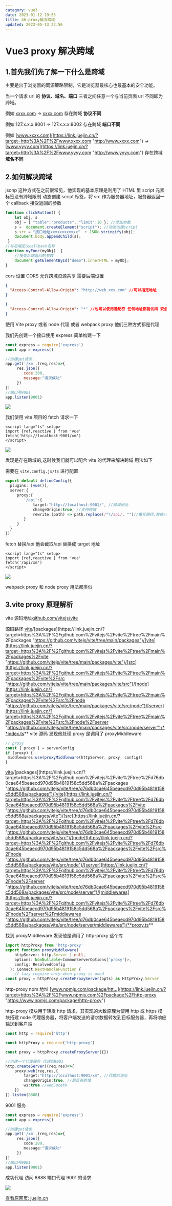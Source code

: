 ```yaml
---
category: vue3
date: 2023-01-12 19:55
title: 46-proxy解决跨域
updated: 2023-05-13 22:56
---
```


# Vue3 proxy 解决跨域

## 1.首先我们先了解一下什么是跨域

主要是出于浏览器的同源策略限制，它是浏览器最核心也最基本的安全功能。

当一个请求 url 的 **协议、域名、端口** 三者之间任意一个与当前页面 url 不同即为跨域。

例如 [xxxx.com](https://link.juejin.cn/?target=http%3A%2F%2Fxxxx.com "http://xxxx.com") -> [xxxx.com](https://link.juejin.cn/?target=https%3A%2F%2Fxxxx.com "https://xxxx.com") 存在跨域 **协议不同**

例如 127.x.x.x:8001 -> 127.x.x.x:8002 存在跨域 **端口不同**

例如 [www.xxxx.com](https://link.juejin.cn/?target=http%3A%2F%2Fwww.xxxx.com "http://www.xxxx.com") -> [www.yyyy.com](https://link.juejin.cn/?target=http%3A%2F%2Fwww.yyyy.com "http://www.yyyy.com") 存在跨域 **域名不同**

## 2.如何解决跨域

jsonp 这种方式在之前很常见，他实现的基本原理是利用了 HTML 里 script 元素标签没有跨域限制 动态创建 script 标签，将 src 作为服务器地址，服务器返回一个 callback 接受返回的参数

```js
function clickButton() {
    let obj, s
    obj = { "table":"products", "limit":10 }; //添加参数
    s =  document.createElement("script"); //动态创建script
    s.src = "接口地址xxxxxxxxxxxx"  + JSON.stringify(obj);
    document.body.appendChild(s);
 }
//与后端定义callback名称
function myFunc(myObj)  {
    //接受后端返回的参数
    document.getElementById("demo").innerHTML = myObj;
}
```

cors 设置 CORS 允许跨域资源共享 需要后端设置

```json
{
  "Access-Control-Allow-Origin": "http://web.xxx.com" //可以指定地址
}
```

```json
{
  "Access-Control-Allow-Origin": "*" //也可以使用通配符 任何地址都能访问 安全性不高
}
```

使用 Vite proxy 或者 node 代理 或者 webpack proxy 他们三种方式都是代理

我们先创建一个接口使用 express 简单构建一下

```js
const express = require('express')
const app = express()

//创建get请求
app.get('/xm',(req,res)=>{
     res.json({
        code:200,
        message:"请求成功"
     })
})
//端口号9001
app.listen(9001)
```

![](./_images/image-2023-01-12_20-01-35-351-46-proxy解决跨域.png)

我们使用 vite 项目的 fetch 请求一下

```vue
<script lang="ts" setup>
import {ref,reactive } from 'vue'
fetch('http://localhost:9001/xm')
</script>
```

![](./_images/image-2023-01-12_20-01-49-827-46-proxy解决跨域.png)

发现是存在跨域的,这时候我们就可以配合 vite 的代理来解决跨域 用法如下

需要在 `vite.config.js/ts` 进行配置

```ts
export default defineConfig({
  plugins: [vue()],
  server:{
     proxy:{
        '/api':{
            target:"http://localhost:9001/", //跨域地址
            changeOrigin:true, //支持跨域
            rewrite:(path) => path.replace(/^\/api/, "")//重写路径,替换/api
        }
     }
  }
})
```

fetch 替换/api 他会截取/api 替换成 target 地址

```vue
<script lang="ts" setup>
import {ref,reactive } from 'vue'
fetch('/api/xm')
</script>
```

![](./_images/image-2023-01-12_20-02-05-004-46-proxy解决跨域.png)

webpack proxy 和 node proxy 用法都类似

## 3.vite proxy 原理解析

vite 源码地址[github.com/vitejs/vite](https://link.juejin.cn/?target=https%3A%2F%2Fgithub.com%2Fvitejs%2Fvite "https://github.com/vitejs/vite")

源码路径 [vite](https://link.juejin.cn/?target=https%3A%2F%2Fgithub.com%2Fvitejs%2Fvite "https://github.com/vitejs/vite")/[packages](https://link.juejin.cn/?target=https%3A%2F%2Fgithub.com%2Fvitejs%2Fvite%2Ftree%2Fmain%2Fpackages "https://github.com/vitejs/vite/tree/main/packages")/[vite](https://link.juejin.cn/?target=https%3A%2F%2Fgithub.com%2Fvitejs%2Fvite%2Ftree%2Fmain%2Fpackages%2Fvite "https://github.com/vitejs/vite/tree/main/packages/vite")/[src](https://link.juejin.cn/?target=https%3A%2F%2Fgithub.com%2Fvitejs%2Fvite%2Ftree%2Fmain%2Fpackages%2Fvite%2Fsrc "https://github.com/vitejs/vite/tree/main/packages/vite/src")/[node](https://link.juejin.cn/?target=https%3A%2F%2Fgithub.com%2Fvitejs%2Fvite%2Ftree%2Fmain%2Fpackages%2Fvite%2Fsrc%2Fnode "https://github.com/vitejs/vite/tree/main/packages/vite/src/node")/[server](https://link.juejin.cn/?target=https%3A%2F%2Fgithub.com%2Fvitejs%2Fvite%2Ftree%2Fmain%2Fpackages%2Fvite%2Fsrc%2Fnode%2Fserver "https://github.com/vitejs/vite/tree/main/packages/vite/src/node/server")/**index.ts** vite 源码 发现他处理 proxy 是调用了 proxyMiddleware

```ts
// proxy
const { proxy } = serverConfig
if (proxy) {
 middlewares.use(proxyMiddleware(httpServer, proxy, config))
}
```

[vite](https://link.juejin.cn/?target=https%3A%2F%2Fgithub.com%2Fvitejs%2Fvite%2Ftree%2Fd76db0cae645beaecd970d95b4819158c5dd568a "https://github.com/vitejs/vite/tree/d76db0cae645beaecd970d95b4819158c5dd568a")/[packages](https://link.juejin.cn/?target=https%3A%2F%2Fgithub.com%2Fvitejs%2Fvite%2Ftree%2Fd76db0cae645beaecd970d95b4819158c5dd568a%2Fpackages "https://github.com/vitejs/vite/tree/d76db0cae645beaecd970d95b4819158c5dd568a/packages")/[vite](https://link.juejin.cn/?target=https%3A%2F%2Fgithub.com%2Fvitejs%2Fvite%2Ftree%2Fd76db0cae645beaecd970d95b4819158c5dd568a%2Fpackages%2Fvite "https://github.com/vitejs/vite/tree/d76db0cae645beaecd970d95b4819158c5dd568a/packages/vite")/[src](https://link.juejin.cn/?target=https%3A%2F%2Fgithub.com%2Fvitejs%2Fvite%2Ftree%2Fd76db0cae645beaecd970d95b4819158c5dd568a%2Fpackages%2Fvite%2Fsrc "https://github.com/vitejs/vite/tree/d76db0cae645beaecd970d95b4819158c5dd568a/packages/vite/src")/[node](https://link.juejin.cn/?target=https%3A%2F%2Fgithub.com%2Fvitejs%2Fvite%2Ftree%2Fd76db0cae645beaecd970d95b4819158c5dd568a%2Fpackages%2Fvite%2Fsrc%2Fnode "https://github.com/vitejs/vite/tree/d76db0cae645beaecd970d95b4819158c5dd568a/packages/vite/src/node")/[server](https://link.juejin.cn/?target=https%3A%2F%2Fgithub.com%2Fvitejs%2Fvite%2Ftree%2Fd76db0cae645beaecd970d95b4819158c5dd568a%2Fpackages%2Fvite%2Fsrc%2Fnode%2Fserver "https://github.com/vitejs/vite/tree/d76db0cae645beaecd970d95b4819158c5dd568a/packages/vite/src/node/server")/[middlewares](https://link.juejin.cn/?target=https%3A%2F%2Fgithub.com%2Fvitejs%2Fvite%2Ftree%2Fd76db0cae645beaecd970d95b4819158c5dd568a%2Fpackages%2Fvite%2Fsrc%2Fnode%2Fserver%2Fmiddlewares "https://github.com/vitejs/vite/tree/d76db0cae645beaecd970d95b4819158c5dd568a/packages/vite/src/node/server/middlewares")/**proxy.ts**

找到 proxyMiddleware 发现他是调用了 http-proxy 这个库

```ts
import httpProxy from 'http-proxy'
export function proxyMiddleware(
    httpServer: http.Server | null,
    options: NonNullable<CommonServerOptions['proxy']>,
    config: ResolvedConfig
  ): Connect.NextHandleFunction {
    // lazy require only when proxy is used
const proxy = httpProxy.createProxyServer(opts) as HttpProxy.Server
```

http-proxy npm 地址 [www.npmjs.com/package/htt…](https://link.juejin.cn/?target=https%3A%2F%2Fwww.npmjs.com%2Fpackage%2Fhttp-proxy "https://www.npmjs.com/package/http-proxy")

http-proxy 模块用于转发 http 请求，其实现的大致原理为使用 http 或 https 模块搭建 node 代理服务器，将客户端发送的请求数据转发到目标服务器，再将响应输送到客户端

```ts
const http = require('http')

const httpProxy = require('http-proxy')

const proxy = httpProxy.createProxyServer({})

//创建一个代理服务 代理到9001
http.createServer((req,res)=>{
    proxy.web(req,res,{
        target:"http://localhost:9001/xm", //代理的地址
        changeOrigin:true, //是否有跨域
        ws:true //webSocetk
    })
}).listen(8888)
```

9001 服务

```ts
const express = require('express')
const app = express()

//创建get请求
app.get('/xm',(req,res)=>{
     res.json({
        code:200,
        message:"请求成功"
     })
})
//端口号9001
app.listen(9001)
```

成功代理 访问 8888 端口代理 9001 的请求

![](./_images/image-2023-01-12_20-02-18-137-46-proxy解决跨域.png)

[查看原网页: juejin.cn](https://juejin.cn/post/7170952274045304868)